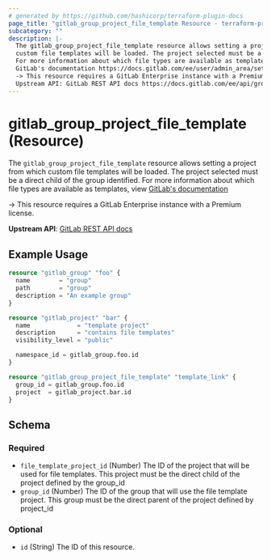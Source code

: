 ```yaml
---
# generated by https://github.com/hashicorp/terraform-plugin-docs
page_title: "gitlab_group_project_file_template Resource - terraform-provider-gitlab"
subcategory: ""
description: |-
  The gitlab_group_project_file_template resource allows setting a project from which
  custom file templates will be loaded. The project selected must be a direct child of the group identified.
  For more information about which file types are available as templates, view
  GitLab's documentation https://docs.gitlab.com/ee/user/admin_area/settings/instance_template_repository.html#supported-file-types-and-locations
  -> This resource requires a GitLab Enterprise instance with a Premium license.
  Upstream API: GitLab REST API docs https://docs.gitlab.com/ee/api/groups.html#update-group
---
```


# gitlab_group_project_file_template (Resource)

The `gitlab_group_project_file_template` resource allows setting a project from which
custom file templates will be loaded. The project selected must be a direct child of the group identified.
For more information about which file types are available as templates, view 
[GitLab's documentation](https://docs.gitlab.com/ee/user/admin_area/settings/instance_template_repository.html#supported-file-types-and-locations)

-> This resource requires a GitLab Enterprise instance with a Premium license.

**Upstream API**: [GitLab REST API docs](https://docs.gitlab.com/ee/api/groups.html#update-group)

## Example Usage

```terraform
resource "gitlab_group" "foo" {
  name        = "group"
  path        = "group"
  description = "An example group"
}

resource "gitlab_project" "bar" {
  name             = "template project"
  description      = "contains file templates"
  visibility_level = "public"

  namespace_id = gitlab_group.foo.id
}

resource "gitlab_group_project_file_template" "template_link" {
  group_id = gitlab_group.foo.id
  project  = gitlab_project.bar.id
}
```

<!-- schema generated by tfplugindocs -->
## Schema

### Required

- `file_template_project_id` (Number) The ID of the project that will be used for file templates. This project must be the direct
				child of the project defined by the group_id
- `group_id` (Number) The ID of the group that will use the file template project. This group must be the direct
                parent of the project defined by project_id

### Optional

- `id` (String) The ID of this resource.


